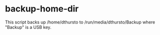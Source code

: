 # backup-home-dir
This script backs up /home/dthursto to /run/media/dthursto/Backup where "Backup" is a USB key.
